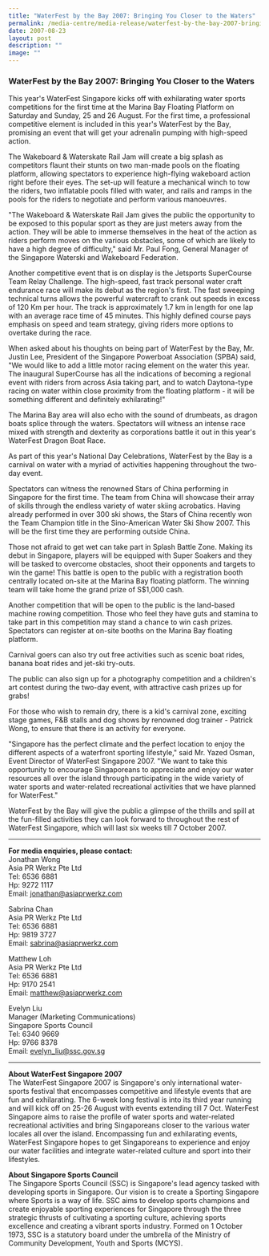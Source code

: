 ```yaml
---
title: "WaterFest by the Bay 2007: Bringing You Closer to the Waters"
permalink: /media-centre/media-release/waterfest-by-the-bay-2007-bringing-you-closer-to-the-waters/
date: 2007-08-23
layout: post
description: ""
image: ""
---
```


### **WaterFest by the Bay 2007: Bringing You Closer to the Waters**

This year's WaterFest Singapore kicks off with exhilarating water sports competitions for the first time at the Marina Bay Floating Platform on Saturday and Sunday, 25 and 26 August. For the first time, a professional competitive element is included in this year's WaterFest by the Bay, promising an event that will get your adrenalin pumping with high-speed action.

The Wakeboard & Waterskate Rail Jam will create a big splash as competitors flaunt their stunts on two man-made pools on the floating platform, allowing spectators to experience high-flying wakeboard action right before their eyes. The set-up will feature a mechanical winch to tow the riders, two inflatable pools filled with water, and rails and ramps in the pools for the riders to negotiate and perform various manoeuvres.

"The Wakeboard & Waterskate Rail Jam gives the public the opportunity to be exposed to this popular sport as they are just meters away from the action. They will be able to immerse themselves in the heat of the action as riders perform moves on the various obstacles, some of which are likely to have a high degree of difficulty," said Mr. Paul Fong, General Manager of the Singapore Waterski and Wakeboard Federation.

Another competitive event that is on display is the Jetsports SuperCourse Team Relay Challenge. The high-speed, fast track personal water craft endurance race will make its debut as the region's first. The fast sweeping technical turns allows the powerful watercraft to crank out speeds in excess of 120 Km per hour. The track is approximately 1.7 km in length for one lap with an average race time of 45 minutes. This highly defined course pays emphasis on speed and team strategy, giving riders more options to overtake during the race.

When asked about his thoughts on being part of WaterFest by the Bay, Mr. Justin Lee, President of the Singapore Powerboat Association (SPBA) said, "We would like to add a little motor racing element on the water this year. The inaugural SuperCourse has all the indications of becoming a regional event with riders from across Asia taking part, and to watch Daytona-type racing on water within close proximity from the floating platform - it will be something different and definitely exhilarating!"

The Marina Bay area will also echo with the sound of drumbeats, as dragon boats splice through the waters. Spectators will witness an intense race mixed with strength and dexterity as corporations battle it out in this year's WaterFest Dragon Boat Race.

As part of this year's National Day Celebrations, WaterFest by the Bay is a carnival on water with a myriad of activities happening throughout the two-day event.

Spectators can witness the renowned Stars of China performing in Singapore for the first time. The team from China will showcase their array of skills through the endless variety of water skiing acrobatics. Having already performed in over 300 ski shows, the Stars of China recently won the Team Champion title in the Sino-American Water Ski Show 2007. This will be the first time they are performing outside China.

Those not afraid to get wet can take part in Splash Battle Zone. Making its debut in Singapore, players will be equipped with Super Soakers and they will be tasked to overcome obstacles, shoot their opponents and targets to win the game! This battle is open to the public with a registration booth centrally located on-site at the Marina Bay floating platform. The winning team will take home the grand prize of S$1,000 cash.

Another competition that will be open to the public is the land-based machine rowing competition. Those who feel they have guts and stamina to take part in this competition may stand a chance to win cash prizes. Spectators can register at on-site booths on the Marina Bay floating platform.

Carnival goers can also try out free activities such as scenic boat rides, banana boat rides and jet-ski try-outs.

The public can also sign up for a photography competition and a children's art contest during the two-day event, with attractive cash prizes up for grabs!

For those who wish to remain dry, there is a kid's carnival zone, exciting stage games, F&B stalls and dog shows by renowned dog trainer - Patrick Wong, to ensure that there is an activity for everyone.

"Singapore has the perfect climate and the perfect location to enjoy the different aspects of a waterfront sporting lifestyle," said Mr. Yazed Osman, Event Director of WaterFest Singapore 2007. "We want to take this opportunity to encourage Singaporeans to appreciate and enjoy our water resources all over the island through participating in the wide variety of water sports and water-related recreational activities that we have planned for WaterFest."

WaterFest by the Bay will give the public a glimpse of the thrills and spill at the fun-filled activities they can look forward to throughout the rest of WaterFest Singapore, which will last six weeks till 7 October 2007.

---

**For media enquiries, please contact:**
<br>
Jonathan Wong
<br>
Asia PR Werkz Pte Ltd
<br>
Tel: 6536 6881
<br>
Hp: 9272 1117
<br>
Email: jonathan@asiaprwerkz.com

Sabrina Chan
<br>
Asia PR Werkz Pte Ltd
<br>
Tel: 6536 6881
<br>
Hp: 9819 3727
<br>
Email: [sabrina@asiaprwerkz.com](mailto:sabrina@asiaprwerkz.com)

Matthew Loh
<br>
Asia PR Werkz Pte Ltd
<br>
Tel: 6536 6881
<br>
Hp: 9170 2541
<br>
Email: [matthew@asiaprwerkz.com](mailto:matthew@asiaprwerkz.com)

Evelyn Liu
<br>
Manager (Marketing Communications)
<br>
Singapore Sports Council
<br>
Tel: 6340 9669
<br>
Hp: 9766 8378
<br>
Email: [evelyn_liu@ssc.gov.sg](mailto:evelyn_liu@ssc.gov.sg)

---

**About WaterFest Singapore 2007**
<br>
The WaterFest Singapore 2007 is Singapore's only international water-sports festival that encompasses competitive and lifestyle events that are fun and exhilarating. The 6-week long festival is into its third year running and will kick off on 25-26 August with events extending till 7 Oct. WaterFest Singapore aims to raise the profile of water sports and water-related recreational activities and bring Singaporeans closer to the various water locales all over the island. Encompassing fun and exhilarating events, WaterFest Singapore hopes to get Singaporeans to experience and enjoy our water facilities and integrate water-related culture and sport into their lifestyles.

**About Singapore Sports Council**
<br>
The Singapore Sports Council (SSC) is Singapore's lead agency tasked with developing sports in Singapore. Our vision is to create a Sporting Singapore where Sports is a way of life. SSC aims to develop sports champions and create enjoyable sporting experiences for Singapore through the three strategic thrusts of cultivating a sporting culture, achieving sports excellence and creating a vibrant sports industry. Formed on 1 October 1973, SSC is a statutory board under the umbrella of the Ministry of Community Development, Youth and Sports (MCYS).